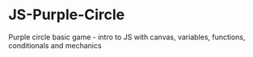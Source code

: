 # JS-Purple-Circle
Purple circle basic game - intro to JS with canvas, variables, functions, conditionals and mechanics
